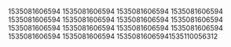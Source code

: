 1535081606594
1535081606594
1535081606594
1535081606594
1535081606594
1535081606594
1535081606594
1535081606594
1535081606594
1535081606594
1535081606594
1535081606594
1535081606594
1535081606594
15350816065941535110056312